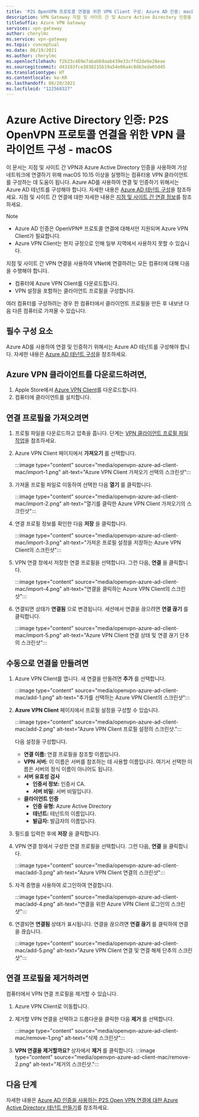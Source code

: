```yaml
---
title: 'P2S OpenVPN 프로토콜 연결을 위한 VPN Client 구성: Azure AD 인증: macOS'
description: VPN Gateway 지점 및 사이트 간 및 Azure Active Directory 인증을 사용하여 가상 네트워크에 연결하도록 macOS VPN 클라이언트를 구성하는 방법을 알아봅니다.
titleSuffix: Azure VPN Gateway
services: vpn-gateway
author: cherylmc
ms.service: vpn-gateway
ms.topic: conceptual
ms.date: 08/19/2021
ms.author: cherylmc
ms.openlocfilehash: f2b23c469e7ababb9aab439e33cffd2de6e20eae
ms.sourcegitcommit: d43193fce3838215b19a54e06a4c0db3eda65d45
ms.translationtype: HT
ms.contentlocale: ko-KR
ms.lasthandoff: 08/20/2021
ms.locfileid: "122568327"
---
```

# <a name="azure-active-directory-authentication-configure-a-vpn-client-for-p2s-openvpn-protocol-connections---macos"></a>Azure Active Directory 인증: P2S OpenVPN 프로토콜 연결을 위한 VPN 클라이언트 구성 - macOS

이 문서는 지점 및 사이트 간 VPN과 Azure Active Directory 인증을 사용하여 가상 네트워크에 연결하기 위해 macOS 10.15 이상을 실행하는 컴퓨터용 VPN 클라이언트를 구성하는 데 도움이 됩니다. Azure AD를 사용하여 연결 및 인증하기 위해서는 Azure AD 테넌트를 구성해야 합니다. 자세한 내용은 [Azure AD 테넌트 구성](openvpn-azure-ad-tenant.md)을 참조하세요. 지점 및 사이트 간 연결에 대한 자세한 내용은 [지점 및 사이트 간 연결 정보](point-to-site-about.md)를 참조하세요.

> [!NOTE]
> * Azure AD 인증은 OpenVPN® 프로토콜 연결에 대해서만 지원되며 Azure VPN Client가 필요합니다.
> * Azure VPN Client는 현지 규정으로 인해 일부 지역에서 사용하지 못할 수 있습니다.
>

지점 및 사이트 간 VPN 연결을 사용하여 VNet에 연결하려는 모든 컴퓨터에 대해 다음을 수행해야 합니다.
 
* 컴퓨터에 Azure VPN Client를 다운로드합니다.
* VPN 설정을 포함하는 클라이언트 프로필을 구성합니다. 

여러 컴퓨터를 구성하려는 경우 한 컴퓨터에서 클라이언트 프로필을 만든 후 내보낸 다음 다른 컴퓨터로 가져올 수 있습니다.

## <a name="prerequisites"></a>필수 구성 요소

Azure AD를 사용하여 연결 및 인증하기 위해서는 Azure AD 테넌트를 구성해야 합니다. 자세한 내용은 [Azure AD 테넌트 구성](openvpn-azure-ad-tenant.md)을 참조하세요.

## <a name="to-download-the-azure-vpn-client"></a><a name="download"></a>Azure VPN 클라이언트를 다운로드하려면,

1. Apple Store에서 [Azure VPN Client](https://apps.apple.com/us/app/azure-vpn-client/id1553936137)를 다운로드합니다.
1. 컴퓨터에 클라이언트를 설치합니다.

## <a name="to-import-a-connection-profile"></a><a name="import"></a>연결 프로필을 가져오려면

1. 프로필 파일을 다운로드하고 압축을 풉니다. 단계는 [VPN 클라이언트 프로필 파일 작업](about-vpn-profile-download.md)을 참조하세요.
1. Azure VPN Client 페이지에서 **가져오기** 를 선택합니다.

   :::image type="content" source="media/openvpn-azure-ad-client-mac/import-1.png" alt-text="Azure VPN Client 가져오기 선택의 스크린샷":::
1. 가져올 프로필 파일로 이동하여 선택한 다음 **열기** 를 클릭합니다.

   :::image type="content" source="media/openvpn-azure-ad-client-mac/import-2.png" alt-text="열기를 클릭한 Azure VPN Client 가져오기의 스크린샷":::
1. 연결 프로필 정보를 확인한 다음 **저장** 을 클릭합니다.

   :::image type="content" source="media/openvpn-azure-ad-client-mac/import-3.png" alt-text="가져온 프로필 설정을 저장하는 Azure VPN Client의 스크린샷":::
1. VPN 연결 창에서 저장한 연결 프로필을 선택합니다. 그런 다음, **연결** 을 클릭합니다.

   :::image type="content" source="media/openvpn-azure-ad-client-mac/import-4.png" alt-text="연결을 클릭하는 Azure VPN Client의 스크린샷":::
1. 연결되면 상태가 **연결됨** 으로 변경됩니다. 세션에서 연결을 끊으려면 **연결 끊기** 를 클릭합니다.

   :::image type="content" source="media/openvpn-azure-ad-client-mac/import-5.png" alt-text="Azure VPN Client 연결 상태 및 연결 끊기 단추의 스크린샷":::

## <a name="to-create-a-connection-manually"></a><a name="manual"></a> 수동으로 연결을 만들려면

1. Azure VPN Client를 엽니다. 새 연결을 만들려면 **추가** 를 선택합니다.

   :::image type="content" source="media/openvpn-azure-ad-client-mac/add-1.png" alt-text="추가를 선택하는 Azure VPN Client의 스크린샷":::

1. **Azure VPN Client** 페이지에서 프로필 설정을 구성할 수 있습니다.

   :::image type="content" source="media/openvpn-azure-ad-client-mac/add-2.png" alt-text="Azure VPN Client 프로필 설정의 스크린샷.":::

   다음 설정을 구성합니다.

   * **연결 이름:** 연결 프로필을 참조할 이름입니다.
   * **VPN 서버:** 이 이름은 서버를 참조하는 데 사용할 이름입니다. 여기서 선택한 이름은 서버의 정식 이름이 아니어도 됩니다.
   * **서버 유효성 검사**
     * **인증서 정보:** 인증서 CA.
     * **서버 비밀:** 서버 비밀입니다.
   * **클라이언트 인증**
     * **인증 유형:** Azure Active Directory
     * **테넌트:** 테넌트의 이름입니다.
     * **발급자:** 발급자의 이름입니다.
1. 필드를 입력한 후에 **저장** 을 클릭합니다.
1. VPN 연결 창에서 구성한 연결 프로필을 선택합니다. 그런 다음, **연결** 을 클릭합니다.

   :::image type="content" source="media/openvpn-azure-ad-client-mac/add-3.png" alt-text="Azure VPN Client 연결의 스크린샷":::
1. 자격 증명을 사용하여 로그인하여 연결합니다.

   :::image type="content" source="media/openvpn-azure-ad-client-mac/add-4.png" alt-text="연결을 위한 Azure VPN Client 로그인의 스크린샷":::
1. 연결되면 **연결됨** 상태가 표시됩니다. 연결을 끊으려면 **연결 끊기** 를 클릭하여 연결을 끊습니다.

   :::image type="content" source="media/openvpn-azure-ad-client-mac/add-5.png" alt-text="Azure VPN Client 연결 및 연결 해제 단추의 스크린샷":::

## <a name="to-remove-a-connection-profile"></a><a name="remove"></a>연결 프로필을 제거하려면

컴퓨터에서 VPN 연결 프로필을 제거할 수 있습니다. 

1. Azure VPN Client로 이동합니다.
1. 제거할 VPN 연결을 선택하고 드롭다운을 클릭한 다음 **제거** 를 선택합니다.

   :::image type="content" source="media/openvpn-azure-ad-client-mac/remove-1.png" alt-text="삭제 스크린샷":::
1. **VPN 연결을 제거할까요?** 상자에서 **제거** 를 클릭합니다.
   :::image type="content" source="media/openvpn-azure-ad-client-mac/remove-2.png" alt-text="제거의 스크린샷.":::

## <a name="next-steps"></a>다음 단계

자세한 내용은 [Azure AD 인증을 사용하는 P2S Open VPN 연결에 대한 Azure Active Directory 테넌트 만들기](openvpn-azure-ad-tenant.md)를 참조하세요.
